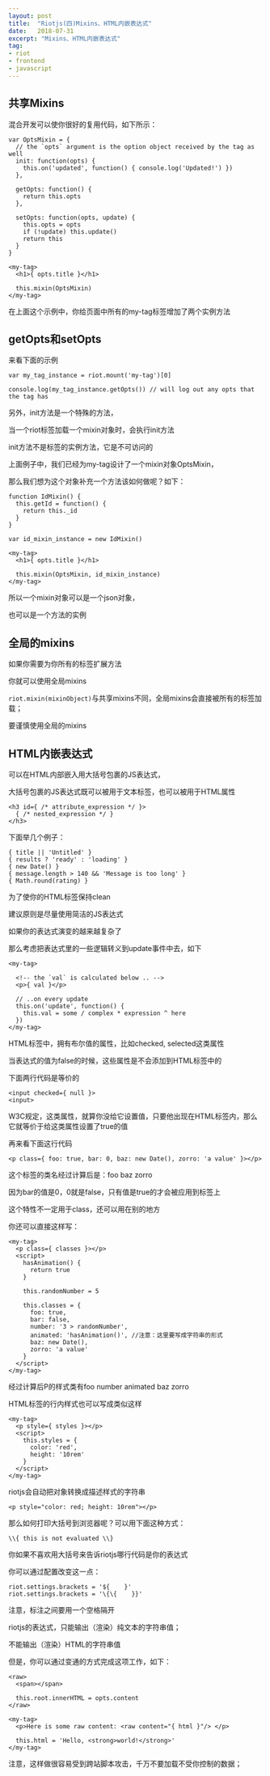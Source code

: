 ```yaml
---
layout: post
title:  "Riotjs(四)Mixins、HTML内嵌表达式"
date:   2018-07-31
excerpt: "Mixins、HTML内嵌表达式"
tag:
- riot
- frontend
- javascript
---
```


## 共享Mixins
混合开发可以使你很好的复用代码，如下所示：

    var OptsMixin = {
      // the `opts` argument is the option object received by the tag as well
      init: function(opts) {
        this.on('updated', function() { console.log('Updated!') })
      },

      getOpts: function() {
        return this.opts
      },

      setOpts: function(opts, update) {
        this.opts = opts
        if (!update) this.update()
        return this
      }
    }

    <my-tag>
      <h1>{ opts.title }</h1>

      this.mixin(OptsMixin)
    </my-tag>

在上面这个示例中，你给页面中所有的my-tag标签增加了两个实例方法

## getOpts和setOpts

来看下面的示例

    var my_tag_instance = riot.mount('my-tag')[0]

    console.log(my_tag_instance.getOpts()) // will log out any opts that the tag has

另外，init方法是一个特殊的方法，

当一个riot标签加载一个mixin对象时，会执行init方法

init方法不是标签的实例方法，它是不可访问的

上面例子中，我们已经为my-tag设计了一个mixin对象OptsMixin，

那么我们想为这个对象补充一个方法该如何做呢？如下：

    function IdMixin() {
      this.getId = function() {
        return this._id
      }
    }

    var id_mixin_instance = new IdMixin()

    <my-tag>
      <h1>{ opts.title }</h1>

      this.mixin(OptsMixin, id_mixin_instance)
    </my-tag>

所以一个mixin对象可以是一个json对象，

也可以是一个方法的实例

## 全局的mixins
如果你需要为你所有的标签扩展方法

你就可以使用全局mixins

`riot.mixin(mixinObject)`与共享mixins不同，全局mixins会直接被所有的标签加载；

要谨慎使用全局的mixins

## HTML内嵌表达式
可以在HTML内部嵌入用大括号包裹的JS表达式，

大括号包裹的JS表达式既可以被用于文本标签，也可以被用于HTML属性

    <h3 id={ /* attribute_expression */ }>
      { /* nested_expression */ }
    </h3>

下面举几个例子：

    { title || 'Untitled' }
    { results ? 'ready' : 'loading' }
    { new Date() }
    { message.length > 140 && 'Message is too long' }
    { Math.round(rating) }

为了使你的HTML标签保持clean

建议原则是尽量使用简洁的JS表达式

如果你的表达式演变的越来越复杂了

那么考虑把表达式里的一些逻辑转义到update事件中去，如下

    <my-tag>

      <!-- the `val` is calculated below .. -->
      <p>{ val }</p>

      // ..on every update
      this.on('update', function() {
        this.val = some / complex * expression ^ here
      })
    </my-tag>

HTML标签中，拥有布尔值的属性，比如checked, selected这类属性

当表达式的值为false的时候，这些属性是不会添加到HTML标签中的

下面两行代码是等价的

    <input checked={ null }>
    <input>

W3C规定，这类属性，就算你没给它设置值，只要他出现在HTML标签内，那么它就等价于给这类属性设置了true的值

再来看下面这行代码

    <p class={ foo: true, bar: 0, baz: new Date(), zorro: 'a value' }></p>

这个标签的类名经过计算后是：foo baz zorro

因为bar的值是0，0就是false，只有值是true的才会被应用到标签上

这个特性不一定用于class，还可以用在别的地方

你还可以直接这样写：

    <my-tag>
      <p class={ classes }></p>
      <script>
        hasAnimation() {
          return true
        }

        this.randomNumber = 5

        this.classes = {
          foo: true,
          bar: false,
          number: '3 > randomNumber',
          animated: 'hasAnimation()', //注意：这里要写成字符串的形式
          baz: new Date(),
          zorro: 'a value'
        }
      </script>
    </my-tag>

经过计算后P的样式类有foo number animated baz zorro

HTML标签的行内样式也可以写成类似这样

    <my-tag>
      <p style={ styles }></p>
      <script>
        this.styles = {
          color: 'red',
          height: '10rem'
        }
      </script>
    </my-tag>

riotjs会自动把对象转换成描述样式的字符串

    <p style="color: red; height: 10rem"></p>

那么如何打印大括号到浏览器呢？可以用下面这种方式：

    \\{ this is not evaluated \\} 

你如果不喜欢用大括号来告诉riotjs哪行代码是你的表达式

你可以通过配置改变这一点：

    riot.settings.brackets = '${    }'
    riot.settings.brackets = '\{\{    }}'

注意，标注之间要用一个空格隔开

riotjs的表达式，只能输出（渲染）纯文本的字符串值；

不能输出（渲染）HTML的字符串值

但是，你可以通过变通的方式完成这项工作，如下：

    <raw>
      <span></span>

      this.root.innerHTML = opts.content
    </raw>

    <my-tag>
      <p>Here is some raw content: <raw content="{ html }"/> </p>

      this.html = 'Hello, <strong>world!</strong>'
    </my-tag>

注意，这样做很容易受到跨站脚本攻击，千万不要加载不受你控制的数据；